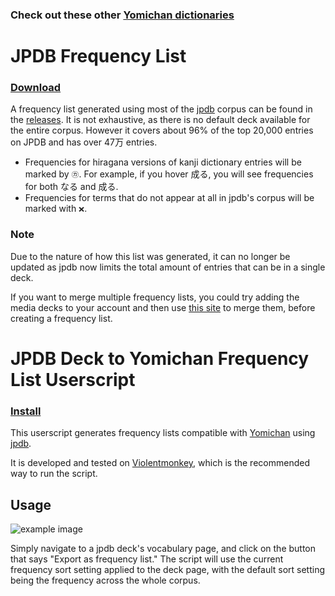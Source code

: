 ### Check out these other [Yomichan dictionaries](https://github.com/MarvNC/yomichan-dictionaries/)

# JPDB Frequency List

### [Download](https://github.com/MarvNC/jpdb-freq-list/releases)

A frequency list generated using most of the [jpdb](https://jpdb.io/) corpus can be found in the [releases](https://github.com/MarvNC/jpdb-freq-list/releases). It is not exhaustive, as there is no default deck available for the entire corpus. However it covers about 96% of the top 20,000 entries on JPDB and has over 47万 entries.

- Frequencies for hiragana versions of kanji dictionary entries will be marked by `㋕`. For example, if you hover 成る, you will see frequencies for both なる and 成る.
- Frequencies for terms that do not appear at all in jpdb's corpus will be marked with `❌`.

### Note

Due to the nature of how this list was generated, it can no longer be updated as jpdb now limits the total amount of entries that can be in a single deck.

If you want to merge multiple frequency lists, you could try adding the media decks to your account and then use [this site](https://kampffrosch94.github.io/jpdb-deck-manager/) to merge them, before creating a frequency list.

# JPDB Deck to Yomichan Frequency List Userscript

### [Install](https://github.com/MarvNC/jpdb-freq-list/raw/master/jpdb-freq-list.user.js)

This userscript generates frequency lists compatible with [Yomichan](https://foosoft.net/projects/yomichan/) using [jpdb](https://jpdb.io).

It is developed and tested on [Violentmonkey](https://violentmonkey.github.io/), which is the recommended way to run the script.

## Usage

![example image](./images/chrome_Deck_contents_–_jpdb_-_httpsjpdb.io_-_Google_C_2022-03-09_16-24-16.png)

Simply navigate to a jpdb deck's vocabulary page, and click on the button that says "Export as frequency list." The script will use the current frequency sort setting applied to the deck page, with the default sort setting being the frequency across the whole corpus.
